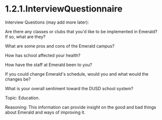 # 1.2.1.InterviewQuestionnaire

Interview Questions (may add more later): 

Are there any classes or clubs that you'd like to be implemented in Emerald? If so, what are they?

What are some pros and cons of the Emerald campus?

How has school affected your health?

How have the staff at Emerald been to you?

If you could change Emerald's schedule, would you and what would the changes be?

What is your overall sentiment toward the DUSD school system?

Topic: Education.

Reasoning: This information can provide insight on the good and bad things about Emerald and ways of improving it.
